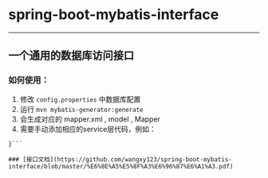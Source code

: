 # spring-boot-mybatis-interface
**********************************
## 一个通用的数据库访问接口
### 如何使用：
1. 修改 `config.properties` 中数据库配置
2. 运行 `mvn mybatis-generator:generate`
3. 会生成对应的 mapper.xml , model , Mapper
4. 需要手动添加相应的service层代码，例如：
```@Service public class UserService extends BaseService<User>{
}```

### [接口文档](https://github.com/wangxy123/spring-boot-mybatis-interface/blob/master/%E6%8E%A5%E5%8F%A3%E6%96%87%E6%A1%A3.pdf)
